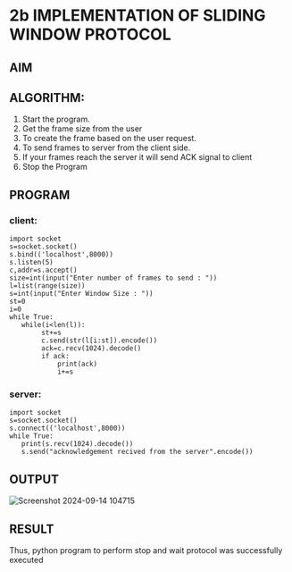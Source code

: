 # 2b IMPLEMENTATION OF SLIDING WINDOW PROTOCOL
## AIM
## ALGORITHM:
1. Start the program.
2. Get the frame size from the user
3. To create the frame based on the user request.
4. To send frames to server from the client side.
5. If your frames reach the server it will send ACK signal to client
6. Stop the Program
## PROGRAM
### client:
```
import socket
s=socket.socket()
s.bind(('localhost',8000))
s.listen(5)
c,addr=s.accept()
size=int(input("Enter number of frames to send : "))
l=list(range(size))
s=int(input("Enter Window Size : "))
st=0
i=0
while True:
   while(i<len(l)):
        st+=s
        c.send(str(l[i:st]).encode()) 
        ack=c.recv(1024).decode()
        if ack:
            print(ack)
            i+=s
```
### server:
```
import socket
s=socket.socket()
s.connect(('localhost',8000))
while True:
   print(s.recv(1024).decode())
   s.send("acknowledgement recived from the server".encode())
```
## OUTPUT
![Screenshot 2024-09-14 104715](https://github.com/user-attachments/assets/2286cbc3-11bc-4198-99af-52eb620ea46f)


## RESULT
Thus, python program to perform stop and wait protocol was successfully executed
